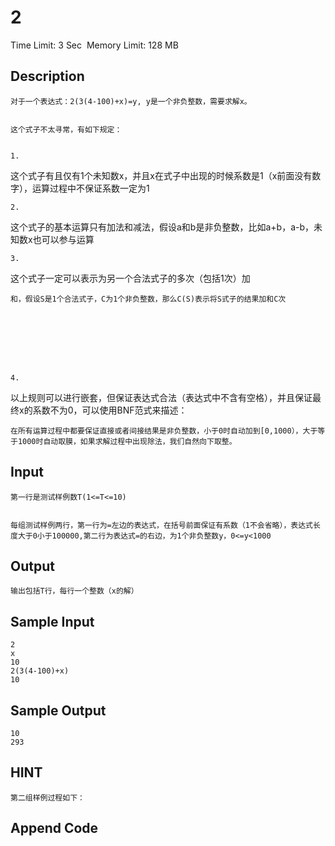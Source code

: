 # 2
Time Limit: 3 Sec  Memory Limit: 128 MB


## Description

	对于一个表达式：2(3(4-100)+x)=y, y是一个非负整数，需要求解x。 


	这个式子不太寻常，有如下规定：


	1.  
这个式子有且仅有1个未知数x，并且x在式子中出现的时候系数是1（x前面没有数字），运算过程中不保证系数一定为1


	2.  
这个式子的基本运算只有加法和减法，假设a和b是非负整数，比如a+b，a-b，未知数x也可以参与运算


	3.  
这个式子一定可以表示为另一个合法式子的多次（包括1次）加


	和，假设S是1个合法式子，C为1个非负整数，那么C(S)表示将S式子的结果加和C次


	  


	


	4.  
以上规则可以进行嵌套，但保证表达式合法（表达式中不含有空格），并且保证最终x的系数不为0，可以使用BNF范式来描述：


	 


	在所有运算过程中都要保证直接或者间接结果是非负整数，小于0时自动加到[0,1000），大于等于1000时自动取膜，如果求解过程中出现除法，我们自然向下取整。


	


## Input

	第一行是测试样例数T(1<=T<=10)


	每组测试样例两行，第一行为=左边的表达式，在括号前面保证有系数（1不会省略），表达式长度大于0小于100000,第二行为表达式=的右边，为1个非负整数y，0<=y<1000


## Output

	输出包括T行，每行一个整数（x的解）


## Sample Input
```
2
x
10
2(3(4-100)+x)
10

```
## Sample Output
```
10
293

```

## HINT

	第二组样例过程如下：


	 


	


## Append Code
